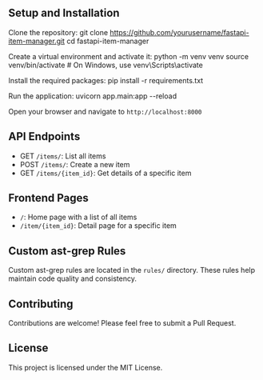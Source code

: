 ## Setup and Installation

Clone the repository:
git clone https://github.com/yourusername/fastapi-item-manager.git
cd fastapi-item-manager

Create a virtual environment and activate it:
python -m venv venv
source venv/bin/activate  # On Windows, use venv\Scripts\activate

Install the required packages:
pip install -r requirements.txt

Run the application:
uvicorn app.main:app --reload


Open your browser and navigate to `http://localhost:8000`

## API Endpoints

- GET `/items/`: List all items
- POST `/items/`: Create a new item
- GET `/items/{item_id}`: Get details of a specific item

## Frontend Pages

- `/`: Home page with a list of all items
- `/item/{item_id}`: Detail page for a specific item

## Custom ast-grep Rules

Custom ast-grep rules are located in the `rules/` directory. These rules help maintain code quality and consistency.

## Contributing

Contributions are welcome! Please feel free to submit a Pull Request.

## License

This project is licensed under the MIT License.




